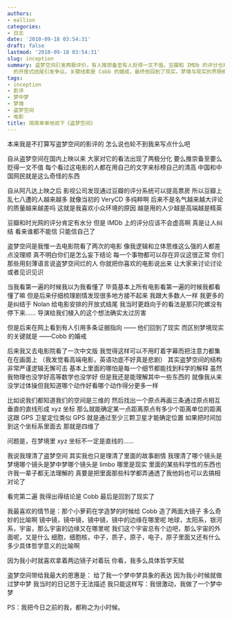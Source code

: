 ```yaml
---
authors:
- eallion
categories:
- 日志
date: '2010-09-18 03:54:31'
draft: false
lastmod: '2010-09-18 03:54:31'
slug: inception
summary: 盗梦空间引发两极评价，有人推崇备至有人贬得一文不值。豆瓣和 IMDb 的评分也难逃水分，最终只能相信自己。电影逻辑严谨但细节复杂，导演 Nolan
  的开放式结尾引发争议。关键线索是 Cobb 的婚戒，最终他回到了现实。梦境与现实的界限模糊，如同镜中镜的哲学比喻。盗梦空间成功具象化了梦中梦的体验，弥补了童年无法描述的遗憾。
tags:
- inception
- 影评
- 梦中梦
- 梦境
- 盗梦空间
- 电影
title: 简简单单地说下《盗梦空间》
---
```

本来我是不打算写盗梦空间的影评的
怎么说也轮不到我来写点什么吧

自从盗梦空间在国内上映以来
大家对它的看法出现了两极分化
要么推崇备至要么贬得一文不值
每个看过这电影的人都在用自己的文字来标榜自己的清高
中国和中国网民就是这么奇怪的东西

自从阿凡达上映之后
影视公司发现通过豆瓣的评分系统可以提高票房
所以豆瓣上乱七八遭的人越来越多
就像当初的 VeryCD
多纯粹啊
后来不是名气越来越大评论的质量越来越差吗
这就是我喜欢小众环境的原因
越是用的人少越是高端越是精英

豆瓣和时光网的评分肯定有水分
但是 IMDb 上的评分应该不会虚高啊
真是让人纠结
看来谁都不能信
只能信自己了

盗梦空间是我惟一去电影院看了两次的电影
像我逻辑和立体思维这么强的人都差点没理顺
真不明白你们是怎么妄下结论
每一个事物都可以存在异议这很正常
你们那些用刻薄语言说盗梦空间烂的人
你就把你喜欢的电影说出来
让大家来讨论讨论或者见识见识

当我看第一遍的时候我以为我看懂了
毕竟基本上所有电影看第一遍的时候我都看懂了嘛
但是后来仔细梳理剧情发现很多地方接不起来
我跟大多数人一样
我更多的是纠结于 Nolan 给电影安排的开放式结尾
我当时更趋向于的看法是那只陀螺没有停下来……
导演给我们植入的这个想法确实太过厉害

但是后来在网上看到有人引用多条证据指向 —— 他们回到了现实
而区别梦境现实的关键就是 ——Cobb 的婚戒

后来我又去电影院看了一次中文版
我觉得这样可以不用盯着字幕而把注意力都集在在画面上
（我发觉看高端电影，英语功底不好真是悲剧）
其实盗梦空间的结构非常严谨逻辑无懈可击
基本上里面的哪怕是每一个细节都能找到科学的解释
虽然我物理也没学好高等数学也没学好
但是我还是能理解其中一些东西的
就像我从来没学过体操但我知道哪个动作好看哪个动作得分更多一样

比如说我们都知道我们的空间是三维的
然后找出一个原点再画三条通过原点相互垂直的直线形成 xyz 坐标
那么就能确定某一点距离原点有多少个距离单位的距离
这跟 GPS 卫星定位类似
GPS 就是通过至少三颗卫星才能确定位置
如果把时间加到这个坐标系里面去
那就是四维了

问题是，在梦境里
xyz 坐标不一定是直线的……

我说我理清了盗梦空间
其实我也只是理清了里面的故事剧情
我理清了哪个镜头是梦境哪个镜头是梦中梦哪个镜头是 limbo 哪里是现实
里面的某些科学性的东西也许我一辈子都无法理解的
真要是把里面那些科学都弄通透了我他妈也可以去搞相对论了

看完第二遍
我得出得结论是
Cobb 最后是回到了现实了

我最喜欢的情节是：那个小萝莉在学造梦的时候给 Cobb 造了两面大镜子
多么奇妙的比喻啊
镜中镜，镜中镜，镜中镜，镜中的边缘在哪里呢
地球，太阳系，银河系，宇宙，那么宇宙的边缘又在哪里呢
我们这个宇宙总有个边吧，那么宇宙的外面呢，又是什么
细胞，细胞核，中子，质子，原子，电子，原子里面又还有什么
多少具体哲学意义的比喻啊

因为我小时就喜欢拿着两边镜子对着玩
你看，我多么具体哲学天赋

盗梦空间带给我最大的恩惠是：
给了我一个梦中梦具象的表达
因为我小时候就做过梦中梦
我当时的日记苦于无法描述
我只能这样写：我很激动，我做了一个梦中梦

PS：我把今日之前的我，都称之为小时候。